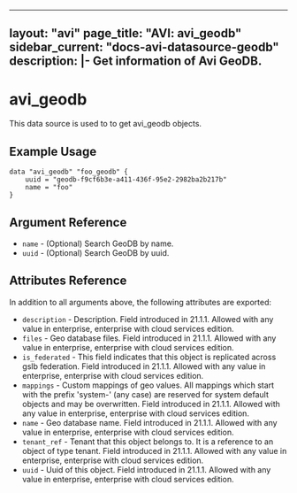 <!--
    Copyright 2021 VMware, Inc.
    SPDX-License-Identifier: Mozilla Public License 2.0
-->
---
layout: "avi"
page_title: "AVI: avi_geodb"
sidebar_current: "docs-avi-datasource-geodb"
description: |-
  Get information of Avi GeoDB.
---

# avi_geodb

This data source is used to to get avi_geodb objects.

## Example Usage

```hcl
data "avi_geodb" "foo_geodb" {
    uuid = "geodb-f9cf6b3e-a411-436f-95e2-2982ba2b217b"
    name = "foo"
}
```

## Argument Reference

* `name` - (Optional) Search GeoDB by name.
* `uuid` - (Optional) Search GeoDB by uuid.

## Attributes Reference

In addition to all arguments above, the following attributes are exported:

* `description` - Description. Field introduced in 21.1.1. Allowed with any value in enterprise, enterprise with cloud services edition.
* `files` - Geo database files. Field introduced in 21.1.1. Allowed with any value in enterprise, enterprise with cloud services edition.
* `is_federated` - This field indicates that this object is replicated across gslb federation. Field introduced in 21.1.1. Allowed with any value in enterprise, enterprise with cloud services edition.
* `mappings` - Custom mappings of geo values. All mappings which start with the prefix 'system-' (any case) are reserved for system default objects and may be overwritten. Field introduced in 21.1.1. Allowed with any value in enterprise, enterprise with cloud services edition.
* `name` - Geo database name. Field introduced in 21.1.1. Allowed with any value in enterprise, enterprise with cloud services edition.
* `tenant_ref` - Tenant that this object belongs to. It is a reference to an object of type tenant. Field introduced in 21.1.1. Allowed with any value in enterprise, enterprise with cloud services edition.
* `uuid` - Uuid of this object. Field introduced in 21.1.1. Allowed with any value in enterprise, enterprise with cloud services edition.

